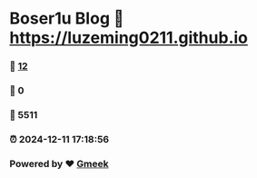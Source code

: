 # Boser1u Blog :link: https://luzeming0211.github.io 
### :page_facing_up: [12](https://luzeming0211.github.io/tag.html) 
### :speech_balloon: 0 
### :hibiscus: 5511 
### :alarm_clock: 2024-12-11 17:18:56 
### Powered by :heart: [Gmeek](https://github.com/Meekdai/Gmeek)
